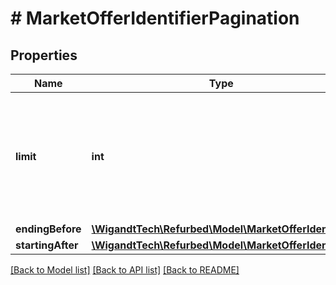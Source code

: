 # # MarketOfferIdentifierPagination

## Properties

Name | Type | Description | Notes
------------ | ------------- | ------------- | -------------
**limit** | **int** | Limit on the number of results to be returned. Between 1 and 100. Default and maximum is 100. | [optional]
**endingBefore** | [**\WigandtTech\Refurbed\Model\MarketOfferIdentifier**](MarketOfferIdentifier.md) |  | [optional]
**startingAfter** | [**\WigandtTech\Refurbed\Model\MarketOfferIdentifier**](MarketOfferIdentifier.md) |  | [optional]

[[Back to Model list]](../../README.md#models) [[Back to API list]](../../README.md#endpoints) [[Back to README]](../../README.md)

